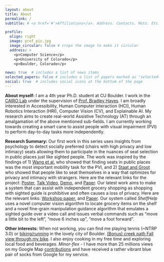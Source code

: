 ```yaml
---
layout: about
title: About
permalink: /
subtitle: # <a href='#'>Affiliations</a>. Address. Contacts. Moto. Etc.

profile:
  align: right
  image: prof_pic.jpg
  image_circular: false # crops the image to make it circular
  address: >
    <p>Computer Science</p>
    <p>University of Colorado</p>
    <p>Boulder, Colorado</p>

news: true  # includes a list of news items
selected_papers: false # includes a list of papers marked as "selected={true}"
social: true  # includes social icons at the bottom of the page
---
```


**About myself:** I am a 4th year Ph.D. student at CU Boulder. I work in the [CAIRO Lab](http://www.cairo-lab.com/) under the supervision of [Prof. Bradley Hayes](http://www.bradhayes.info/). I am broadly interested in Accessibility, Human Computer interaction (HCI), Human Robotics Interaction (HRI), Computer Vision (CV), and Explainable AI. My research aims to create real-world Assistive Technology (AT) through an amalgamation of the above mentioned sub-fields. I am currently working towards creating a smart cane to assist people with visual impairment (PVI) to perform day-to-day tasks more independently.

**Research Summary:** Our first work in this series uses insights from psychology to detect socially preferred (chairs with high privacy and low intimacy) seats allowing them to participate in the nuances of seat selection in public places just like sighted people. The work was inspired by the findings of 1) [Wang et al.](https://ieeexplore.ieee.org/servlet/Login?logout=/document/7989772) who showed that finding seats in public places was the most important mobility task for the PVI, and 2) [Staat and Groot](https://www.frontiersin.org/articles/10.3389/fpsyg.2019.00331/full) who showed that people like to seat themselves in a way that optimizes for privacy and intimacy with strangers. Here are the relevant links for the project: [Poster](https://shivendraagrawal.github.io/projects/social_guidance/), [Talk Video](https://www.youtube.com/watch?v=6lmUHh1aFFg), [Demo](https://drive.google.com/file/d/1Yfme7x78vR50FnI8D8HfA0JscTTCiXtD/view?usp=share_link), and [Paper](http://www.cairo-lab.com/papers/iros22.pdf). Our latest work aims to make a system that can assist with independent grocery shopping as shopping with sighted guide is prohibitive and often causes a loss of privacy. Here are the relevant links: [Workshop paper](https://shivendraagrawal.github.io/assets/pdf/social_guidance.pdf), and  [Paper](https://www.overleaf.com/read/yshtgfcrdhvg). Our system called *ShelfHelp* uses a novel computer vision algorithm to locate grocery items on the shelf and a novel fine-grain manipulation guidance algorithm that emulates a sighted guide over a video call and issues verbal commands such as “move a little bit to the left”, “move 6 inches up”, “move a foot forward”.

**Other interests:** When not working, you can find me playing tennis (~NTRP 3.0) or [biking/running](https://www.strava.com/athletes/31779193) in the lovely city of Boulder. [(Bonus) creek path Fall view through my bike](https://youtube.com/playlist?list=PLEcdUQuIeys3P7XsRJMF3zriFkCa77X0j). I also enjoy cooking in my free time and exploring local food and beverages.
*Minor-flex* - I have more than 25 millions views on my Google Map [contributions](https://www.google.com/maps/contrib/118433183916755884441/photos/) and have received a rather vibrant blue pair of socks from Google for my service. 


<!-- Write your biography here. Tell the world about yourself. Link to your favorite [subreddit](http://reddit.com). You can put a picture in, too. The code is already in, just name your picture `prof_pic.jpg` and put it in the `img/` folder.

Put your address / P.O. box / other info right below your picture. You can also disable any these elements by editing `profile` property of the YAML header of your `_pages/about.md`. Edit `_bibliography/papers.bib` and Jekyll will render your [publications page](/al-folio/publications/) automatically.

Link to your social media connections, too. This theme is set up to use [Font Awesome icons](http://fortawesome.github.io/Font-Awesome/) and [Academicons](https://jpswalsh.github.io/academicons/), like the ones below. Add your Facebook, Twitter, LinkedIn, Google Scholar, or just disable all of them. -->
